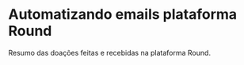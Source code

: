 # Automatizando emails plataforma Round
Resumo das doações feitas e recebidas na plataforma Round.  
